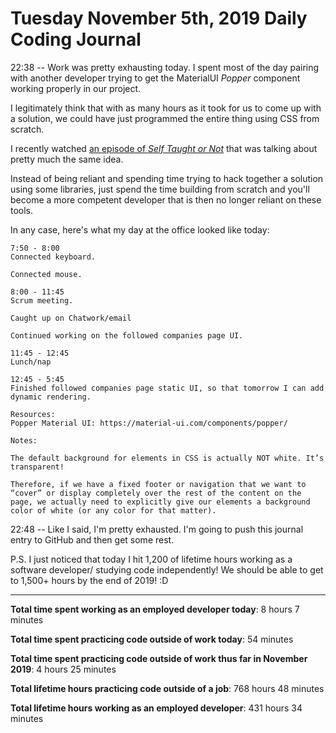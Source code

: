 # Tuesday November 5th, 2019 Daily Coding Journal

22:38 -- Work was pretty exhausting today. I spent most of the day pairing with another developer trying to get the MaterialUI *Popper* component working properly in our project.

I legitimately think that with as many hours as it took for us to come up with a solution, we could have just programmed the entire thing using CSS from scratch.

I recently watched [an episode of *Self Taught or Not*](https://www.youtube.com/watch?v=pf8YQQyeevM) that was talking about pretty much the same idea.

Instead of being reliant and spending time trying to hack together a solution using some libraries, just spend the time building from scratch and you'll become a more competent developer that is then no longer reliant on these tools.

In any case, here's what my day at the office looked like today:
```
7:50 - 8:00
Connected keyboard.

Connected mouse.

8:00 - 11:45
Scrum meeting.

Caught up on Chatwork/email

Continued working on the followed companies page UI.

11:45 - 12:45
Lunch/nap

12:45 - 5:45
Finished followed companies page static UI, so that tomorrow I can add dynamic rendering.

Resources:
Popper Material UI: https://material-ui.com/components/popper/

Notes:

The default background for elements in CSS is actually NOT white. It’s transparent!

Therefore, if we have a fixed footer or navigation that we want to “cover” or display completely over the rest of the content on the page, we actually need to explicitly give our elements a background color of white (or any color for that matter).
```
22:48 -- Like I said, I'm pretty exhausted. I'm going to push this journal entry to GitHub and then get some rest.

P.S. I just noticed that today I hit 1,200 of lifetime hours working as a software developer/ studying code independently! We should be able to get to 1,500+ hours by the end of 2019! :D
___
**Total time spent working as an employed developer today**: 8 hours 7 minutes

**Total time spent practicing code outside of work today**: 54 minutes

**Total time spent practicing code outside of work thus far in November 2019**: 4 hours 25 minutes

**Total lifetime hours practicing code outside of a job**: 768 hours 48 minutes

**Total lifetime hours working as an employed developer**: 431 hours 34 minutes